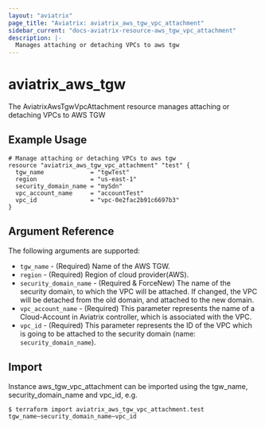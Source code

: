 ```yaml
---
layout: "aviatrix"
page_title: "Aviatrix: aviatrix_aws_tgw_vpc_attachment"
sidebar_current: "docs-aviatrix-resource-aws_tgw_vpc_attachment"
description: |-
  Manages attaching or detaching VPCs to aws tgw
---
```


# aviatrix_aws_tgw

The AviatrixAwsTgwVpcAttachment resource manages attaching or detaching VPCs to AWS TGW

## Example Usage

```hcl
# Manage attaching or detaching VPCs to aws tgw
resource "aviatrix_aws_tgw_vpc_attachment" "test" {
  tgw_name             = "tgwTest"
  region               = "us-east-1"
  security_domain_name = "mySdn"
  vpc_account_name     = "accountTest"
  vpc_id               = "vpc-0e2fac2b91c6697b3"
}
```

## Argument Reference

The following arguments are supported:

* `tgw_name` - (Required) Name of the AWS TGW.
* `region` - (Required) Region of cloud provider(AWS).
* `security_domain_name` - (Required & ForceNew) The name of the security domain, to which the VPC will be attached. If changed, the VPC will be detached from the old domain, and attached to the new domain.
* `vpc_account_name` - (Required) This parameter represents the name of a Cloud-Account in Aviatrix controller, which is associated with the VPC. 
* `vpc_id` - (Required) This parameter represents the ID of the VPC which is going to be attached to the security domain (name: `security_domain_name`).

## Import

Instance aws_tgw_vpc_attachment can be imported using the tgw_name, security_domain_name and vpc_id, e.g.

```hcl
$ terraform import aviatrix_aws_tgw_vpc_attachment.test tgw_name~security_domain_name~vpc_id
```